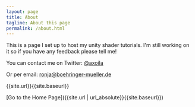 ```yaml
---
layout: page
title: About
tagline: About this page
permalink: /about.html
---
```


This is a page I set up to host my unity shader tutorials. I'm still working on it so if you have any feedback please tell me!

You can contact me on Twitter: <a href="https://twitter.com/{{ site.twitter.username }}" aria-label="Ronja's Twitter" title="Ronja's Twitter">@axoila</a>

Or per email: <a href='m&#97;i&#108;to&#58;ronj&#37;61&#64;%6&#50;%6F%65hr&#105;n&#103;%6&#53;r-%6D%7&#53;e&#37;6C&#108;e&#37;72&#46;d&#37;65'>r&#111;nja&#64;boehri&#110;ger&#45;mu&#101;&#108;ler&#46;de</a>

{{site.url}}{{site.baseurl}}

[Go to the Home Page]({{site.url | url_absolute}}{{site.baseurl}})
